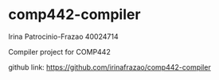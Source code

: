 # comp442-compiler
Irina Patrocinio-Frazao
40024714

Compiler project for COMP442

github link: https://github.com/irinafrazao/comp442-compiler 